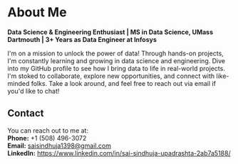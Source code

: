# About Me

**Data Science & Engineering Enthusiast | MS in Data Science, UMass Dartmouth | 3+ Years as Data Engineer at Infosys**

I'm on a mission to unlock the power of data! Through hands-on projects, I'm constantly learning and growing in data science and engineering. Dive into my GitHub profile to see how I bring data to life in real-world projects. I'm stoked to collaborate, explore new opportunities, and connect with like-minded folks. Take a look around, and feel free to reach out via email if you'd like to chat!

## Contact

You can reach out to me at:  
**Phone:** +1 (508) 496-3072  
**Email:** saisindhuja1398@gmail.com \
**LinkedIn:** https://www.linkedin.com/in/sai-sindhuja-upadrashta-2ab7a5188/

